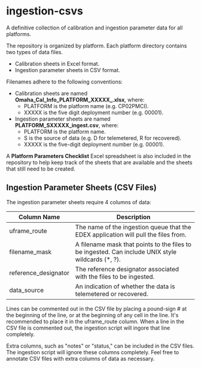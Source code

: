 # ingestion-csvs
A definitive collection of calibration and ingestion parameter data for all platforms.

The repository is organized by platform. Each platform directory contains two types of data files.
 * Calibration sheets in Excel format.
 * Ingestion parameter sheets in CSV format.

Filenames adhere to the following conventions:
 * Calibration sheets are named **Omaha_Cal_Info_PLATFORM_XXXXX_.xlsx**, where:
   * PLATFORM is the platform name (e.g. CP02PMCI).
   * XXXXX is the five digit deployment number (e.g. 00001).
 * Ingestion parameter sheets are named **PLATFORM_SXXXXX_ingest.csv**, where:
   * PLATFORM is the platform name.
   * S is the source of data (e.g. D for telemetered, R for recovered).
   * XXXXX is the five-digit deployment number (e.g. 00001).
 
A **Platform Parameters Checklist** Excel spreadsheet is also included in the repository to help keep track of the sheets that are available and the sheets that still need to be created.

## Ingestion Parameter Sheets (CSV Files)
The ingestion parameter sheets require 4 columns of data:

| Column Name          | Description | 
| -------------------- | ----------- |
| uframe_route         | The name of the ingestion queue that the EDEX application will pull the files from. |
| filename_mask        | A filename mask that points to the files to be ingested. Can include UNIX style wildcards (*, ?). |
| reference_designator | The reference designator associated with the files to be ingested. |
| data_source          | An indication of whether the data is telemetered or recovered. |

Lines can be commented out in the CSV file by placing a pound-sign # at the beginning of the line, or at the beginning of any cell in the line. It's recommended to place it in the uframe_route column. When a line in the CSV file is commented out, the ingestion script will ingore that line completely.

Extra columns, such as "notes" or "status," can be included in the CSV files. The ingestion script will ignore these columns completely. Feel free to annotate CSV files with extra columns of data as necessary.

